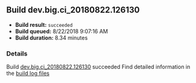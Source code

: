 ## Build dev.big.ci_20180822.126130
- **Build result:** `succeeded`
- **Build queued:** 8/22/2018 9:07:16 AM
- **Build duration:** 8.34 minutes
### Details
Build [dev.big.ci_20180822.126130](https://winappstudio.visualstudio.com/web/build.aspx?pcguid=a4ef43be-68ce-4195-a619-079b4d9834c2&builduri=vstfs%3a%2f%2f%2fBuild%2fBuild%2f26130) succeeded
Find detailed information in the [build log files](https://uwpctdiags.blob.core.windows.net/buildlogs/dev.big.ci_20180822.126130_logs.zip)
